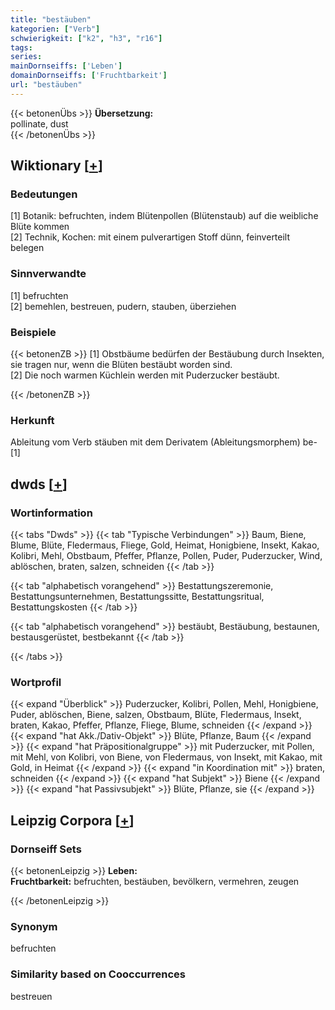 ```yaml
---
title: "bestäuben"
kategorien: ["Verb"]
schwierigkeit: ["k2", "h3", "r16"]
tags:
series:
mainDornseiffs: ['Leben']
domainDornseiffs: ['Fruchtbarkeit']
url: "bestäuben"
---
```


{{< betonenÜbs >}}
**Übersetzung:**  
pollinate, dust  
{{< /betonenÜbs >}}

## Wiktionary [[+](https://de.wiktionary.org/wiki/bestäuben)]

### Bedeutungen
[1] Botanik: befruchten, indem Blütenpollen (Blütenstaub) auf die weibliche Blüte kommen  
[2] Technik, Kochen: mit einem pulverartigen Stoff dünn, feinverteilt belegen  

### Sinnverwandte
[1] befruchten  
[2] bemehlen, bestreuen, pudern, stauben, überziehen  

### Beispiele
{{< betonenZB >}}
[1] Obstbäume bedürfen der Bestäubung durch Insekten, sie tragen nur, wenn die Blüten bestäubt worden sind.  
[2] Die noch warmen Küchlein werden mit Puderzucker bestäubt.  

{{< /betonenZB >}}
### Herkunft
Ableitung vom Verb stäuben mit dem Derivatem (Ableitungsmorphem) be-[1]  



## dwds [[+](https://www.dwds.de/wb/bestäuben)]

### Wortinformation
{{< tabs "Dwds" >}}
{{< tab "Typische Verbindungen" >}}
Baum, Biene, Blume, Blüte, Fledermaus, Fliege, Gold, Heimat, Honigbiene, Insekt, Kakao, Kolibri, Mehl, Obstbaum, Pfeffer, Pflanze, Pollen, Puder, Puderzucker, Wind, ablöschen, braten, salzen, schneiden
{{< /tab >}}

{{< tab "alphabetisch vorangehend" >}}
Bestattungszeremonie, Bestattungsunternehmen, Bestattungssitte, Bestattungsritual, Bestattungskosten
{{< /tab >}}

{{< tab "alphabetisch vorangehend" >}}
bestäubt, Bestäubung, bestaunen, bestausgerüstet, bestbekannt
{{< /tab >}}

{{< /tabs >}}

### Wortprofil
{{< expand "Überblick" >}} Puderzucker, Kolibri, Pollen, Mehl, Honigbiene, Puder, ablöschen, Biene, salzen, Obstbaum, Blüte, Fledermaus, Insekt, braten, Kakao, Pfeffer, Pflanze, Fliege, Blume, schneiden {{< /expand >}}
{{< expand "hat Akk./Dativ-Objekt" >}} Blüte, Pflanze, Baum {{< /expand >}}
{{< expand "hat Präpositionalgruppe" >}} mit Puderzucker, mit Pollen, mit Mehl, von Kolibri, von Biene, von Fledermaus, von Insekt, mit Kakao, mit Gold, in Heimat {{< /expand >}}
{{< expand "in Koordination mit" >}} braten, schneiden {{< /expand >}}
{{< expand "hat Subjekt" >}} Biene {{< /expand >}}
{{< expand "hat Passivsubjekt" >}} Blüte, Pflanze, sie {{< /expand >}}

## Leipzig Corpora [[+](https://corpora.uni-leipzig.de/en/res?word=bestäuben&corpusId=deu_newscrawl-public_2018)]

### Dornseiff Sets
{{< betonenLeipzig >}}
**Leben:**  
**Fruchtbarkeit:** befruchten, bestäuben, bevölkern, vermehren, zeugen  

{{< /betonenLeipzig >}}

### Synonym
befruchten


### Similarity based on Cooccurrences
bestreuen


